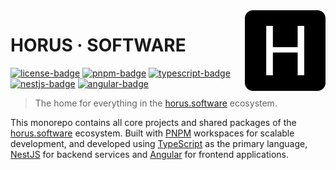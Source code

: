 <!-- Logo -->
<img src=".github/logo.png" align="right" width="129"/>

<!-- Title -->

# HORUS · SOFTWARE

[![license-badge]][license-url] [![pnpm-badge]][pnpm-url] [![typescript-badge]][typescript-url] [![nestjs-badge]][nestjs-url] [![angular-badge]][angular-url]

<!-- Short Description -->

> The home for everything in the [horus.software][horus-software-url] ecosystem.

<!-- Description -->

This monorepo contains all core projects and shared packages of the [horus.software][horus-software-url] ecosystem. Built with [PNPM][pnpm-url] workspaces for scalable development, and developed using [TypeScript][typescript-url] as the primary language, [NestJS][nestjs-url] for backend services and [Angular][angular-url] for frontend applications.

<!-- Links -->

[pnpm-url]: https://pnpm.io/
[nestjs-url]: https://nestjs.com
[angular-url]: https://angular.dev
[horus-software-url]: https://horus.software
[typescript-url]: https://www.typescriptlang.org
[license-url]: https://opensource.org/licenses/BSD-3-Clause

<!-- Badges -->

[pnpm-badge]: https://img.shields.io/badge/PNPM-latest-F69220.svg?style=flat-square&logo=pnpm&logoColor=white&labelColor=gray
[nestjs-badge]: https://img.shields.io/badge/NestJS-latest-E0234E.svg?style=flat-square&logo=nestjs&logoColor=white&labelColor=gray
[angular-badge]: https://img.shields.io/badge/Angular-latest-0F0F11.svg?style=flat-square&logo=angular&logoColor=white&labelColor=gray
[typescript-badge]: https://img.shields.io/badge/TypeScript-latest-3178C6.svg?style=flat-square&logo=typescript&logoColor=white&labelColor=gray
[license-badge]: https://img.shields.io/badge/license-BSD_3_Clause-3DA639.svg?style=flat-square&logo=opensourceinitiative&logoColor=white&labelColor=gray
